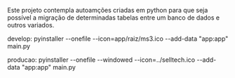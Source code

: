 Este projeto contempla autoamções criadas em python para que seja possível a migração de determinadas tabelas entre um banco de dados e outros variados.

develop:
pyinstaller --onefile --icon=app/raiz/ms3.ico --add-data "app:app" main.py

producao:
pyinstaller --onefile --windowed --icon=../selltech.ico --add-data "app:app" main.py
